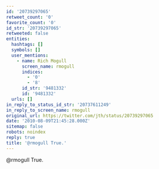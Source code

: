 ```yaml
---
id: '20739297065'
retweet_count: '0'
favorite_count: '0'
id_str: '20739297065'
retweeted: false
entities:
  hashtags: []
  symbols: []
  user_mentions:
    - name: Rich Mogull
      screen_name: rmogull
      indices:
        - '0'
        - '8'
      id_str: '9481332'
      id: '9481332'
  urls: []
in_reply_to_status_id_str: '20737611249'
in_reply_to_screen_name: rmogull
original_url: https://twitter.com/jth/status/20739297065
date: '2010-08-09T21:45:28.000Z'
sitemap: false
robots: noindex
reply: true
title: '@rmogull True.'
---
```


@rmogull True.